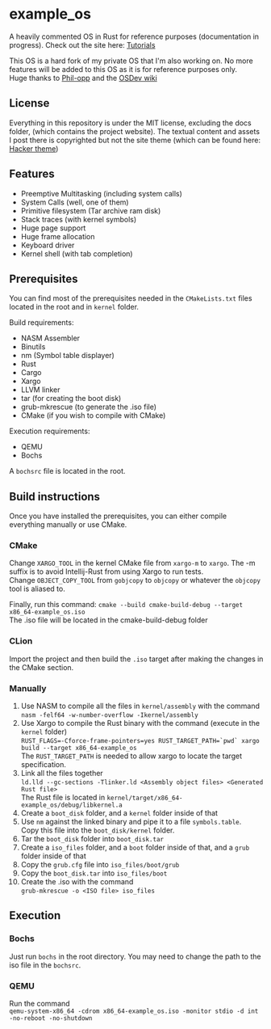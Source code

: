 # example_os
A heavily commented OS in Rust for reference purposes (documentation in progress).
Check out the site here: [Tutorials](https://techno-coder.github.io/example_os/)

This OS is a hard fork of my private OS that I'm also working on. No more features will be added to this OS as it is for reference purposes only.  
Huge thanks to [Phil-opp](https://os.phil-opp.com) and the [OSDev wiki](https://wiki.osdev.org)

## License
Everything in this repository is under the MIT license, excluding the docs folder, 
(which contains the project website). The textual content and assets I post there is copyrighted
but not the site theme (which can be found here: [Hacker theme](https://pages-themes.github.io/hacker/))

## Features
- Preemptive Multitasking (including system calls)
- System Calls (well, one of them)
- Primitive filesystem (Tar archive ram disk)
- Stack traces (with kernel symbols)
- Huge page support
- Huge frame allocation
- Keyboard driver
- Kernel shell (with tab completion)

## Prerequisites
You can find most of the prerequisites needed in the `CMakeLists.txt` files located in the root and in `kernel` folder.

Build requirements:
- NASM Assembler
- Binutils
- nm (Symbol table displayer)
- Rust
- Cargo
- Xargo
- LLVM linker
- tar (for creating the boot disk)
- grub-mkrescue (to generate the .iso file)
- CMake (if you wish to compile with CMake)

Execution requirements:
- QEMU
- Bochs

A `bochsrc` file is located in the root.

## Build instructions
Once you have installed the prerequisites, you can either compile everything manually or use CMake.

### CMake
Change `XARGO_TOOL` in the kernel CMake file from `xargo-m` to `xargo`. The -m suffix is to avoid Intellij-Rust from using Xargo to run tests.  
Change `OBJECT_COPY_TOOL` from `gobjcopy` to `objcopy` or whatever the `objcopy` tool is aliased to.

Finally, run this command:
`cmake --build cmake-build-debug --target x86_64-example_os.iso`  
The .iso file will be located in the cmake-build-debug folder

### CLion
Import the project and then build the `.iso` target after making the changes in the CMake section.

### Manually
1. Use NASM to compile all the files in `kernel/assembly` with the command  
`nasm -felf64 -w-number-overflow -Ikernel/assembly`  
2. Use Xargo to compile the Rust binary with the command (execute in the `kernel` folder)  
``RUST_FLAGS=-Cforce-frame-pointers=yes RUST_TARGET_PATH=`pwd` xargo build --target x86_64-example_os``  
The `RUST_TARGET_PATH` is needed to allow xargo to locate the target specification.
3. Link all the files together  
`ld.lld --gc-sections -Tlinker.ld <Assembly object files> <Generated Rust file>`  
The Rust file is located in `kernel/target/x86_64-example_os/debug/libkernel.a`  
4. Create a `boot_disk` folder, and a `kernel` folder inside of that
5. Use `nm` against the linked binary and pipe it to a file `symbols.table`.  
Copy this file into the `boot_disk/kernel` folder.
6. Tar the `boot_disk` folder into `boot_disk.tar`
7. Create a `iso_files` folder, and a `boot` folder inside of that, and a `grub` folder inside of that
8. Copy the `grub.cfg` file into `iso_files/boot/grub`
9. Copy the `boot_disk.tar` into `iso_files/boot`
10. Create the .iso with the command  
`grub-mkrescue -o <ISO file> iso_files`

## Execution
### Bochs
Just run `bochs` in the root directory. You may need to change the path to the iso file in the `bochsrc`.
### QEMU
Run the command  
`qemu-system-x86_64 -cdrom x86_64-example_os.iso -monitor stdio -d int -no-reboot -no-shutdown`
